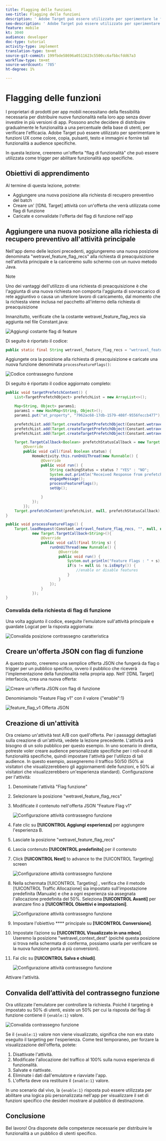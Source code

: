 ```yaml
---
title: Flagging delle funzioni
seo-title: Flagging delle funzioni
description: ' Adobe Target può essere utilizzato per sperimentare le funzioni UX come colore, copia, pulsanti, testo e immagini e fornire tali funzionalità a audience specifiche.'
seo-description: ' Adobe Target può essere utilizzato per sperimentare le funzioni UX come colore, copia, pulsanti, testo e immagini e fornire tali funzionalità a audience specifiche.'
feature: mobile
kt: 3040
audience: developer
doc-type: tutorial
activity-type: implement
translation-type: tm+mt
source-git-commit: 199fbde58696a0511623c5500cc6afbbcfdd67a3
workflow-type: tm+mt
source-wordcount: '785'
ht-degree: 1%

---
```



# Flagging delle funzioni

I proprietari di prodotti per app mobili necessitano della flessibilità necessaria per distribuire nuove funzionalità nella loro app senza dover investire in più versioni di app. Possono anche decidere di distribuire gradualmente le funzionalità a una percentuale della base di utenti, per verificare l&#39;efficacia.  Adobe Target può essere utilizzato per sperimentare le funzioni UX come colore, copia, pulsanti, testo e immagini e fornire tali funzionalità a audience specifiche.

In questa lezione, creeremo un&#39;offerta &quot;flag di funzionalità&quot; che può essere utilizzata come trigger per abilitare funzionalità app specifiche.

## Obiettivi di apprendimento

Al termine di questa lezione, potrete:

* Aggiungere una nuova posizione alla richiesta di recupero preventivo del batch
* Creare un&#39; [!DNL Target] attività con un&#39;offerta che verrà utilizzata come flag di funzione
* Caricate e convalidate l&#39;offerta del flag di funzione nell&#39;app

## Aggiungere una nuova posizione alla richiesta di recupero preventivo all&#39;attività principale

Nell&#39;app demo delle lezioni precedenti, aggiungeremo una nuova posizione denominata &quot;wetravel_feature_flag_recs&quot; alla richiesta di preacquisizione nell&#39;attività principale e la cariceremo sullo schermo con un nuovo metodo Java.

>[!NOTE]
>
>Uno dei vantaggi dell&#39;utilizzo di una richiesta di preacquisizione è che l&#39;aggiunta di una nuova richiesta non comporta l&#39;aggiunta di sovraccarico di rete aggiuntivo o causa un ulteriore lavoro di caricamento, dal momento che la richiesta viene inclusa nel pacchetto all&#39;interno della richiesta di preacquisizione

Innanzitutto, verificate che la costante wetravel_feature_flag_recs sia aggiunta nel file Constant.java:

![Aggiungi costante flag di feature](assets/feature_flag_constant.jpg)

Di seguito è riportato il codice:

```java
public static final String wetravel_feature_flag_recs = "wetravel_feature_flag_recs";
```

Aggiungete ora la posizione alla richiesta di preacquisizione e caricate una nuova funzione denominata `processFeatureFlags()`:

![Codice contrassegno funzione](assets/feature_flag_code.jpg)

Di seguito è riportato il codice aggiornato completo:

```java
public void targetPrefetchContent() {
    List<TargetPrefetchObject> prefetchList = new ArrayList<>();

    Map<String, Object> params1;
    params1 = new HashMap<String, Object>();
    params1.put("at_property", "7962ac68-17db-1579-408f-9556feccb477");

    prefetchList.add(Target.createTargetPrefetchObject(Constant.wetravel_engage_home, params1));
    prefetchList.add(Target.createTargetPrefetchObject(Constant.wetravel_engage_search, params1));
    prefetchList.add(Target.createTargetPrefetchObject(Constant.wetravel_feature_flag_recs, params1));

    Target.TargetCallback<Boolean> prefetchStatusCallback = new Target.TargetCallback<Boolean>() {
        @Override
        public void call(final Boolean status) {
            HomeActivity.this.runOnUiThread(new Runnable() {
                @Override
                public void run() {
                    String cachingStatus = status ? "YES" : "NO";
                    System.out.println("Received Response from prefetch : " + cachingStatus);
                    engageMessage();
                    processFeatureFlags();
                    setUp();

                }
            });
        }};
    Target.prefetchContent(prefetchList, null, prefetchStatusCallback);
}

public void processFeatureFlags() {
    Target.loadRequest(Constant.wetravel_feature_flag_recs, "", null, null, null,
            new Target.TargetCallback<String>(){
                @Override
                public void call(final String s) {
                    runOnUiThread(new Runnable() {
                        @Override
                        public void run() {
                            System.out.println("Feature Flags : " + s);
                            if(s != null && !s.isEmpty()) {
                                //enable or disable features
                            }
                        }
                    });
                }
            });
}
```

### Convalida della richiesta di flag di funzione

Una volta aggiunto il codice, eseguite l&#39;emulatore sull&#39;attività principale e guardate Logcat per la risposta aggiornata:

![Convalida posizione contrassegno caratteristica](assets/feature_flag_code_logcat.jpg)

## Creare un&#39;offerta JSON con flag di funzione

A questo punto, creeremo una semplice offerta JSON che fungerà da flag o trigger per un pubblico specifico, ovvero il pubblico che riceverà l&#39;implementazione della funzionalità nella propria app. Nell’ [!DNL Target] interfaccia, crea una nuova offerta:

![Creare un&#39;offerta JSON con flag di funzione](assets/feature_flag_json_offer.jpg)

Denominiamolo &quot;Feature Flag v1&quot; con il valore {&quot;enable&quot;:1}

![feature_flag_v1 Offerta JSON](assets/feature_flag_json_name.jpg)

## Creazione di un&#39;attività

Ora creiamo un&#39;attività test A/B con quell&#39;offerta. Per i passaggi dettagliati sulla creazione di un&#39;attività, vedete la lezione precedente. L&#39;attività avrà bisogno di un solo pubblico per questo esempio. In uno scenario in diretta, potreste voler creare audience personalizzate specifiche per i roll-out di funzionalità specifiche, quindi impostare l&#39;attività per l&#39;utilizzo di tali audience. In questo esempio, assegneremo il traffico 50/50 (50% ai visitatori che visualizzerebbero gli aggiornamenti delle funzioni, e 50% ai visitatori che visualizzerebbero un&#39;esperienza standard). Configurazione per l&#39;attività:

1. Denominate l&#39;attività &quot;Flag funzione&quot;
1. Selezionare la posizione &quot;wetravel_feature_flag_recs&quot;
1. Modificate il contenuto nell&#39;offerta JSON &quot;Feature Flag v1&quot;

   ![Configurazione attività contrassegno funzione](assets/feature_flag_activity.jpg)

1. Fate clic su **[!UICONTROL Aggiungi esperienza]** per aggiungere l&#39;esperienza B.
1. Lasciate la posizione &quot;wetravel_feature_flag_recs&quot;
1. Lascia contenuto **[!UICONTROL predefinito]** per il contenuto
1. Click **[!UICONTROL Next]** to advance to the [!UICONTROL Targeting] screen

   ![Configurazione attività contrassegno funzione](assets/feature_flag_activity_2.jpg)

1. Nella schermata [!UICONTROL Targeting] , verifica che il metodo [!UICONTROL Traffic Allocazione] sia impostato sull&#39;impostazione predefinita (Manuale) e che a ogni esperienza sia assegnata l&#39;allocazione predefinita del 50%. Seleziona **[!UICONTROL Avanti]** per avanzare fino a **[!UICONTROL Obiettivi e impostazioni]**.

   ![Configurazione attività contrassegno funzione](assets/feature_flag_activity_3.jpg)

1. Impostare l&#39;obiettivo **** principale su **[!UICONTROL Conversione]**.
1. Impostate l’azione su **[!UICONTROL Visualizzato in una mbox]**. Useremo la posizione &quot;wetravel_context_dest&quot; (poiché questa posizione si trova nella schermata di conferma, possiamo usarla per verificare se la nuova funzione porta a più conversioni).
1. Fai clic su **[!UICONTROL Salva e chiudi]**.

   ![Configurazione attività contrassegno funzione](assets/feature_flag_activity_4.jpg)

Attivare l&#39;attività.

## Convalida dell’attività del contrassegno funzione

Ora utilizzate l&#39;emulatore per controllare la richiesta. Poiché il targeting è impostato su 50% di utenti, esiste un 50% per cui la risposta del flag di funzione contiene il `{enable:1}` valore.

![Convalida contrassegno funzione](assets/feature_flag_validation.jpg)

Se il `{enable:1}` valore non viene visualizzato, significa che non era stato eseguito il targeting per l&#39;esperienza. Come test temporaneo, per forzare la visualizzazione dell&#39;offerta, potete:

1. Disattivate l&#39;attività.
1. Modificate l&#39;allocazione del traffico al 100% sulla nuova esperienza di funzionalità.
1. Salvate e riattivate.
1. Eliminate i dati dall&#39;emulatore e riavviate l&#39;app.
1. L&#39;offerta deve ora restituire il `{enable:1}` valore.

In uno scenario dal vivo, la `{enable:1}` risposta può essere utilizzata per abilitare una logica più personalizzata nell&#39;app per visualizzare il set di funzioni specifico che desideri mostrare al pubblico di destinazione.

## Conclusione

Bel lavoro! Ora disponete delle competenze necessarie per distribuire le funzionalità a un pubblico di utenti specifico.
